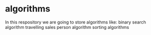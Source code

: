 # algorithms
In this respository we are going to store algorithms like:
binary search algorithm
travelling sales person algorithm
sorting algorithms
